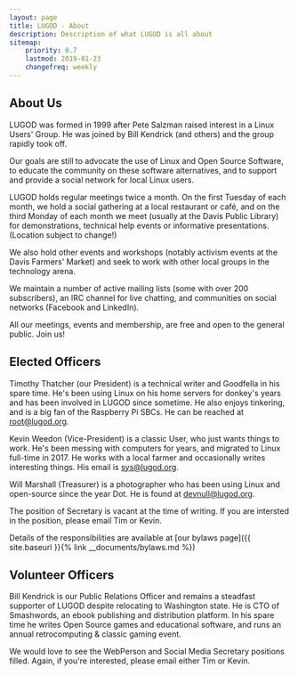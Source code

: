 ```yaml
---
layout: page
title: LUGOD - About
description: Description of what LUGOD is all about
sitemap:
    priority: 0.7
    lastmod: 2019-01-23
    changefreq: weekly
---
```

## About Us

LUGOD was formed in 1999 after Pete Salzman raised interest in a Linux Users' Group. He was joined by Bill Kendrick (and others) and the group rapidly took off.

Our goals are still to advocate the use of Linux and Open Source Software, to educate the community on these software alternatives, and to support and provide a social network for local Linux users.

LUGOD holds regular meetings twice a month. On the first Tuesday of each month, we hold a social gathering at a local restaurant or café, and on the third Monday of each month we meet (usually at the Davis Public Library) for demonstrations, technical help events or informative presentations. (Location subject to change!)

We also hold other events and workshops (notably activism events at the Davis Farmers' Market) and seek to work with other local groups in the technology arena.

We maintain a number of active mailing lists (some with over 200 subscribers), an IRC channel for live chatting, and communities on social networks (Facebook and LinkedIn).

All our meetings, events and membership, are free and open to the general public. Join us!

## Elected Officers

Timothy Thatcher (our President) is a technical writer and Goodfella in his spare time. He's been using Linux on his home servers for donkey's years and has been involved in LUGOD since sometime. He also enjoys tinkering, and is a big fan of the Raspberry Pi SBCs. He can be reached at root@lugod.org.

Kevin Weedon (Vice-President) is a classic User, who just wants things to work. He's been messing with computers for years, and migrated to Linux full-time in 2017. He works with a local farmer and occasionally writes interesting things. His email is sys@lugod.org.

Will Marshall (Treasurer) is a photographer who has been using Linux and open-source since the year Dot. He is found at devnull@lugod.org.

The position of Secretary is vacant at the time of writing. If you are intersted in the position, please email Tim or Kevin.

Details of the responsibilities are available at [our bylaws page]({{ site.baseurl }}{% link __documents/bylaws.md %})

## Volunteer Officers

Bill Kendrick is our Public Relations Officer and remains a steadfast supporter of LUGOD despite relocating to Washington state. He is CTO of Smashwords, an ebook publishing and distribution platform. In his spare time he writes Open Source games and educational software, and runs an annual retrocomputing & classic gaming event. 

We would love to see the WebPerson and Social Media Secretary positions filled. Again, if you're interested, please email either Tim or Kevin.
